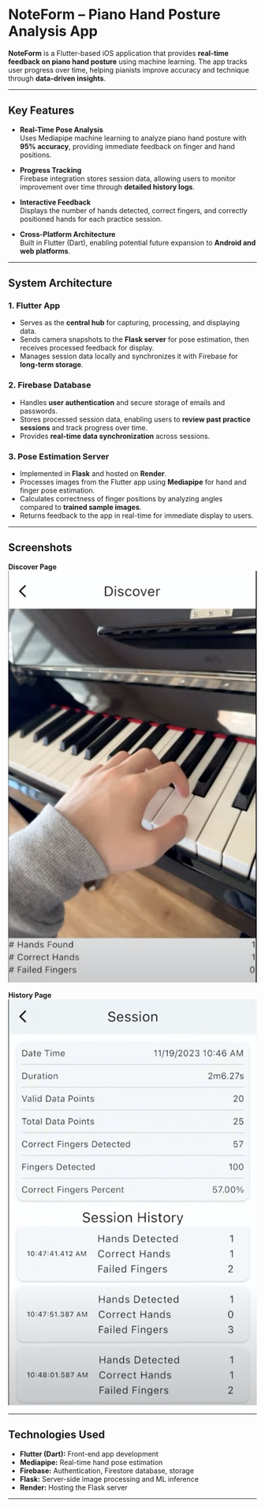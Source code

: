 # NoteForm – Piano Hand Posture Analysis App

**NoteForm** is a Flutter-based iOS application that provides **real-time feedback on piano hand posture** using machine learning. The app tracks user progress over time, helping pianists improve accuracy and technique through **data-driven insights**.

---

## Key Features

- **Real-Time Pose Analysis**  
  Uses Mediapipe machine learning to analyze piano hand posture with **95% accuracy**, providing immediate feedback on finger and hand positions.

- **Progress Tracking**  
  Firebase integration stores session data, allowing users to monitor improvement over time through **detailed history logs**.

- **Interactive Feedback**  
  Displays the number of hands detected, correct fingers, and correctly positioned hands for each practice session.

- **Cross-Platform Architecture**  
  Built in Flutter (Dart), enabling potential future expansion to **Android and web platforms**.

---

## System Architecture

### 1. Flutter App
- Serves as the **central hub** for capturing, processing, and displaying data.
- Sends camera snapshots to the **Flask server** for pose estimation, then receives processed feedback for display.
- Manages session data locally and synchronizes it with Firebase for **long-term storage**.

### 2. Firebase Database
- Handles **user authentication** and secure storage of emails and passwords.
- Stores processed session data, enabling users to **review past practice sessions** and track progress over time.
- Provides **real-time data synchronization** across sessions.

### 3. Pose Estimation Server
- Implemented in **Flask** and hosted on **Render**.
- Processes images from the Flutter app using **Mediapipe** for hand and finger pose estimation.
- Calculates correctness of finger positions by analyzing angles compared to **trained sample images**.
- Returns feedback to the app in real-time for immediate display to users.

---

## Screenshots

**Discover Page**  
<img src="/assets/DiscoverPageSC.png" alt="Discover Page" width="600"/>

**History Page**  
<img src="/assets/HistoryPageSC.png" alt="History Page" width="600"/>

---

## Technologies Used

- **Flutter (Dart):** Front-end app development  
- **Mediapipe:** Real-time hand pose estimation  
- **Firebase:** Authentication, Firestore database, storage  
- **Flask:** Server-side image processing and ML inference  
- **Render:** Hosting the Flask server

---
